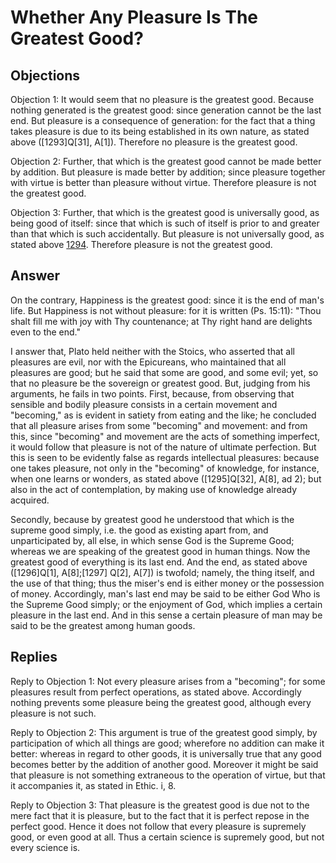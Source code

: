 # Whether Any Pleasure Is The Greatest Good?

## Objections

Objection 1: It would seem that no pleasure is the greatest good. Because nothing generated is the greatest good: since generation cannot be the last end. But pleasure is a consequence of generation: for the fact that a thing takes pleasure is due to its being established in its own nature, as stated above ([1293]Q[31], A[1]). Therefore no pleasure is the greatest good.

Objection 2: Further, that which is the greatest good cannot be made better by addition. But pleasure is made better by addition; since pleasure together with virtue is better than pleasure without virtue. Therefore pleasure is not the greatest good.

Objection 3: Further, that which is the greatest good is universally good, as being good of itself: since that which is such of itself is prior to and greater than that which is such accidentally. But pleasure is not universally good, as stated above [1294](A[2]). Therefore pleasure is not the greatest good.

## Answer

On the contrary, Happiness is the greatest good: since it is the end of man's life. But Happiness is not without pleasure: for it is written (Ps. 15:11): "Thou shalt fill me with joy with Thy countenance; at Thy right hand are delights even to the end."

I answer that, Plato held neither with the Stoics, who asserted that all pleasures are evil, nor with the Epicureans, who maintained that all pleasures are good; but he said that some are good, and some evil; yet, so that no pleasure be the sovereign or greatest good. But, judging from his arguments, he fails in two points. First, because, from observing that sensible and bodily pleasure consists in a certain movement and "becoming," as is evident in satiety from eating and the like; he concluded that all pleasure arises from some "becoming" and movement: and from this, since "becoming" and movement are the acts of something imperfect, it would follow that pleasure is not of the nature of ultimate perfection. But this is seen to be evidently false as regards intellectual pleasures: because one takes pleasure, not only in the "becoming" of knowledge, for instance, when one learns or wonders, as stated above ([1295]Q[32], A[8], ad 2); but also in the act of contemplation, by making use of knowledge already acquired.

Secondly, because by greatest good he understood that which is the supreme good simply, i.e. the good as existing apart from, and unparticipated by, all else, in which sense God is the Supreme Good; whereas we are speaking of the greatest good in human things. Now the greatest good of everything is its last end. And the end, as stated above ([1296]Q[1], A[8];[1297] Q[2], A[7]) is twofold; namely, the thing itself, and the use of that thing; thus the miser's end is either money or the possession of money. Accordingly, man's last end may be said to be either God Who is the Supreme Good simply; or the enjoyment of God, which implies a certain pleasure in the last end. And in this sense a certain pleasure of man may be said to be the greatest among human goods.

## Replies

Reply to Objection 1: Not every pleasure arises from a "becoming"; for some pleasures result from perfect operations, as stated above. Accordingly nothing prevents some pleasure being the greatest good, although every pleasure is not such.

Reply to Objection 2: This argument is true of the greatest good simply, by participation of which all things are good; wherefore no addition can make it better: whereas in regard to other goods, it is universally true that any good becomes better by the addition of another good. Moreover it might be said that pleasure is not something extraneous to the operation of virtue, but that it accompanies it, as stated in Ethic. i, 8.

Reply to Objection 3: That pleasure is the greatest good is due not to the mere fact that it is pleasure, but to the fact that it is perfect repose in the perfect good. Hence it does not follow that every pleasure is supremely good, or even good at all. Thus a certain science is supremely good, but not every science is.